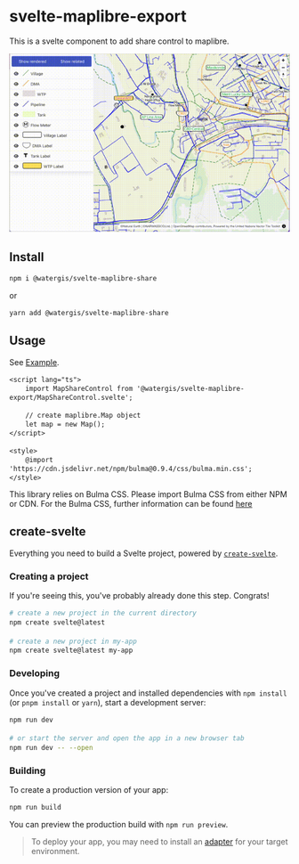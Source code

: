 # svelte-maplibre-export

This is a svelte component to add share control to maplibre.

![demo.gif](./demo.gif)

## Install

```zsh
npm i @watergis/svelte-maplibre-share
```

or

```zsh
yarn add @watergis/svelte-maplibre-share
```

## Usage

See [Example](./src/example).

```svelte
<script lang="ts">
	import MapShareControl from '@watergis/svelte-maplibre-export/MapShareControl.svelte';

	// create maplibre.Map object
	let map = new Map();
</script>

<style>
	@import 'https://cdn.jsdelivr.net/npm/bulma@0.9.4/css/bulma.min.css';
</style>
```

This library relies on Bulma CSS. Please import Bulma CSS from either NPM or CDN. For the Bulma CSS, further information can be found [here](https://bulma.io/documentation/overview/start/)

## create-svelte

Everything you need to build a Svelte project, powered by [`create-svelte`](https://github.com/sveltejs/kit/tree/master/packages/create-svelte).

### Creating a project

If you're seeing this, you've probably already done this step. Congrats!

```bash
# create a new project in the current directory
npm create svelte@latest

# create a new project in my-app
npm create svelte@latest my-app
```

### Developing

Once you've created a project and installed dependencies with `npm install` (or `pnpm install` or `yarn`), start a development server:

```bash
npm run dev

# or start the server and open the app in a new browser tab
npm run dev -- --open
```

### Building

To create a production version of your app:

```bash
npm run build
```

You can preview the production build with `npm run preview`.

> To deploy your app, you may need to install an [adapter](https://kit.svelte.dev/docs/adapters) for your target environment.
